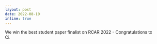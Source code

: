 ```yaml
---
layout: post
date: 2022-08-10
inline: true
---
```


We win the best student paper finalist on RCAR 2022 - Congratulations to Ci.
